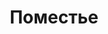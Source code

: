 --- 
title: "Поместье" 
 
town: "Симферополь" 
tel: ["+380 (652) 71-10-02, +380 (652) 60-20-40, +380 (50) 724-22-94"] 
address: "Россия, Республика Крым, г. Симферополь, ул. Киевская, 5, оф. 6" 
mail: "an_pomeste@mail.ru" 
--- 